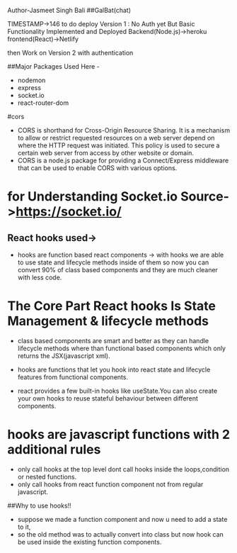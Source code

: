 Author-Jasmeet Singh Bali
##GalBat(chat)

TIMESTAMP->146 to do deploy
Version 1 : No Auth yet But Basic Functionality Implemented and Deployed
Backend(Node.js)->heroku
frontend(React)->Netlify

then Work on Version 2 with authentication


##Major Packages Used Here -

* nodemon
* express
* socket.io
* react-router-dom

#cors
* CORS is shorthand for Cross-Origin Resource Sharing. It is a mechanism to allow or restrict requested resources on a web server depend on where the HTTP request was initiated. This policy is used to secure a certain web server from access by other website or domain.
* CORS is a node.js package for providing a Connect/Express middleware that can be used to enable CORS with various options.

# for Understanding Socket.io Source->https://socket.io/

## React hooks used->
* hooks are function based react components -> with hooks we are able to use state and lifecycle methods inside of them so now you can convert 90% of class based components and they are much cleaner with less code.

# The Core Part React hooks Is State Management & lifecycle methods

* class based components are smart and better as they can handle lifecycle methods where  than functional based components which only returns the JSX(javascript xml).

* hooks are functions that let you hook into react state and lifecycle features
from functional components.

* react provides a few built-in hooks like useState.You can also create your own
hooks to reuse stateful behaviour between different components.

# hooks are javascript functions with 2 additional rules

* only call hooks at the top level dont call hooks inside the loops,condition
or nested functions.
* only call hooks from react function component not from regular javascript.


##Why to use hooks!!
* suppose we made a function component and now u need to add a state to it,
* so the old method was to actually convert into class but now hook can be used inside the existing function components.
